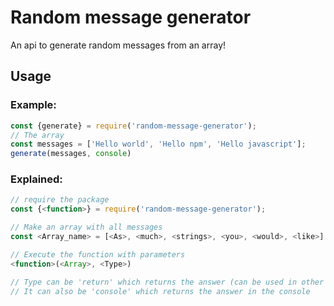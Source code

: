 # Random message generator
An api to generate random messages from an array!

## Usage

### Example:
```js
const {generate} = require('random-message-generator');
// The array
const messages = ['Hello world', 'Hello npm', 'Hello javascript'];
generate(messages, console)
```
### Explained:
```js
// require the package
const {<function>} = require('random-message-generator');

// Make an array with all messages
const <Array_name> = [<As>, <much>, <strings>, <you>, <would>, <like>];

// Execute the function with parameters
<function>(<Array>, <Type>)

// Type can be 'return' which returns the answer (can be used in other api's like discord.js)
// It can also be 'console' which returns the answer in the console
```
